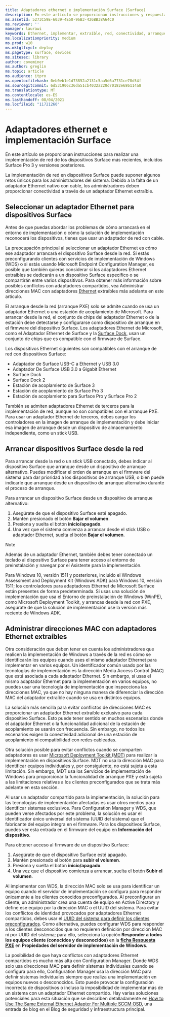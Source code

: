 ```yaml
---
title: Adaptadores ethernet e implementación Surface (Surface)
description: En este artículo se proporcionan instrucciones y respuestas que te ayudarán a realizar una implementación de red en dispositivos Surface.
ms.assetid: 5273C59E-6039-4E50-96B3-426BB38A64C0
ms.reviewer: ''
manager: laurawi
keywords: Ethernet, implementar, extraíble, red, conectividad, arranque, firmware, dispositivo, adaptador, arranque PXE, USB
ms.localizationpriority: medium
ms.prod: w10
ms.mktglfcycl: deploy
ms.pagetype: surface, devices
ms.sitesec: library
author: coveminer
ms.author: greglin
ms.topic: article
ms.audience: itpro
ms.openlocfilehash: 0eb0eb1e1d73852a2131c5aa5d6a7731ce78d54f
ms.sourcegitcommit: 6d531906c36da51cb4032a220d70182e686114a8
ms.translationtype: MT
ms.contentlocale: es-ES
ms.lasthandoff: 08/04/2021
ms.locfileid: "11721260"
---
```

# <a name="ethernet-adapters-and-surface-deployment"></a>Adaptadores ethernet e implementación Surface

En este artículo se proporcionan instrucciones para realizar una implementación de red de los dispositivos Surface más recientes, incluidos Surface Pro 3 y versiones posteriores.

La implementación de red en dispositivos Surface puede suponer algunos retos únicos para los administradores del sistema. Debido a la falta de un adaptador Ethernet nativo con cable, los administradores deben proporcionar conectividad a través de un adaptador Ethernet extraíble.

## <a name="select-an-ethernet-adapter-for-surface-devices"></a>Seleccionar un adaptador Ethernet para dispositivos Surface

Antes de que puedas abordar los problemas de cómo arrancará en el entorno de implementación o cómo la solución de implementación reconocerá los dispositivos, tienes que usar un adaptador de red con cable.

La preocupación principal al seleccionar un adaptador Ethernet es cómo ese adaptador arrancará el dispositivo Surface desde la red. Si estás preconfigurando clientes con servicios de implementación de Windows (WDS) o si estás usando Microsoft Endpoint Configuration Manager, es posible que también quieras considerar si los adaptadores Ethernet extraíbles se dedicarán a un dispositivo Surface específico o se compartirán entre varios dispositivos. Para obtener más información sobre posibles conflictos con adaptadores compartidos, vea Administrar direcciones MAC con adaptadores [Ethernet](#manage-mac-addresses) extraíbles más adelante en este artículo.

El arranque desde la red (arranque PXE) solo se admite cuando se usa un adaptador Ethernet o una estación de acoplamiento de Microsoft. Para arrancar desde la red, el conjunto de chips del adaptador Ethernet o de la estación debe detectarse y configurarse como dispositivo de arranque en el firmware del dispositivo Surface. Los adaptadores Ethernet de Microsoft, como el Adaptador Ethernet de Surface y la [Surface Dock](https://www.microsoft.com/surface/accessories/surface-dock), usan un conjunto de chips que es compatible con el firmware de Surface.

Los dispositivos Ethernet siguientes son compatibles con el arranque de red con dispositivos Surface:

- Adaptador de Surface USB-C a Ethernet y USB 3.0
- Adaptador De Surface USB 3.0 a Gigabit Ethernet
- Surface Dock
- Surface Dock 2
- Estación de acoplamiento de Surface 3
- Estación de acoplamiento de Surface Pro 3
- Estación de acoplamiento para Surface Pro y Surface Pro 2

También se admiten adaptadores Ethernet de terceros para la implementación de red, aunque no son compatibles con el arranque PXE. Para usar un adaptador Ethernet de terceros, debes cargar los controladores en la imagen de arranque de implementación y debe iniciar esa imagen de arranque desde un dispositivo de almacenamiento independiente, como un stick USB.

## <a name="boot-surface-devices-from-the-network"></a>Arrancar dispositivos Surface desde la red

Para arrancar desde la red o un stick USB conectado, debes indicar al dispositivo Surface que arranque desde un dispositivo de arranque alternativo. Puedes modificar el orden de arranque en el firmware del sistema para dar prioridad a los dispositivos de arranque USB, o bien puede indicarle que arranque desde un dispositivo de arranque alternativo durante el proceso de arranque.

Para arrancar un dispositivo Surface desde un dispositivo de arranque alternativo:

1. Asegúrate de que el dispositivo Surface esté apagado.
2. Mantén presionado el botón **Bajar el volumen**.
3. Presiona y suelta el botón **inicio/apagado**.
4. Una vez que el sistema comienza a arrancar desde el stick USB o adaptador Ethernet, suelta el botón **Bajar el volumen**.

>[!NOTE]
>Además de un adaptador Ethernet, también debes tener conectado un teclado al dispositivo Surface para tener acceso al entorno de preinstalación y navegar por el Asistente para la implementación.

Para Windows 10, versión 1511 y posteriores, incluido el Windows Assessment and Deployment Kit (Windows ADK) para Windows 10, versión 1511; los controladores para adaptadores Ethernet de Microsoft Surface están presentes de forma predeterminada. Si usas una solución de implementación que usa el Entorno de preinstalación de Windows (WinPE), como Microsoft Deployment Toolkit, y arrancas desde la red con PXE, asegúrate de que la solución de implementación use la versión más reciente de Windows ADK.

## <a name="manage-mac-addresses-with-removable-ethernet-adapters"></a><a href="" id="manage-mac-addresses"></a>Administrar direcciones MAC con adaptadores Ethernet extraíbles

Otra consideración que deben tener en cuenta los administradores que realicen la implementación de Windows a través de la red es cómo se identificarán los equipos cuando uses el mismo adaptador Ethernet para implementar en varios equipos. Un identificador común usado por las tecnologías de implementación es la dirección Media Access Control (MAC) que está asociada a cada adaptador Ethernet. Sin embargo, si usas el mismo adaptador Ethernet para la implementación en varios equipos, no puedes usar una tecnología de implementación que inspecciona las direcciones MAC, ya que no hay ninguna manera de diferenciar la dirección MAC del adaptador extraíble cuando se usa en distintos equipos.

La solución más sencilla para evitar conflictos de direcciones MAC es proporcionar un adaptador Ethernet extraíble exclusivo para cada dispositivo Surface. Esto puede tener sentido en muchos escenarios donde el adaptador Ethernet o la funcionalidad adicional de la estación de acoplamiento se usarán con frecuencia. Sin embargo, no todos los escenarios exigen la conectividad adicional de una estación de acoplamiento ni compatibilidad con redes cableadas.

Otra solución posible para evitar conflictos cuando se comparten adaptadores es usar [Microsoft Deployment Toolkit (MDT)](/mem/configmgr/mdt) para realizar la implementación en dispositivos Surface. MDT no usa la dirección MAC para identificar equipos individuales y, por consiguiente, no está sujeta a esta limitación. Sin embargo, MDT usa los Servicios de implementación de Windows para proporcionar la funcionalidad de arranque PXE y está sujeta a las limitaciones relativas a los clientes preconfigurados que se trata más adelante en esta sección.

Al usar un adaptador compartido para la implementación, la solución para las tecnologías de implementación afectadas es usar otros medios para identificar sistemas exclusivos. Para Configuration Manager y WDS, que pueden verse afectados por este problema, la solución es usar el identificador único universal del sistema (UUID del sistema) que el fabricante del equipo integra en el firmware. Para los dispositivos Surface, puedes ver esta entrada en el firmware del equipo en **Información del dispositivo**.

Para obtener acceso al firmware de un dispositivo Surface:

1. Asegúrate de que el dispositivo Surface esté apagado.
2. Mantén presionado el botón para **subir el volumen**.
3. Presiona y suelta el botón **inicio/apagado**.
4. Una vez que el dispositivo comienza a arrancar, suelta el botón **Subir el volumen**.

Al implementar con WDS, la dirección MAC solo se usa para identificar un equipo cuando el servidor de implementación se configura para responder únicamente a los clientes conocidos preconfigurados. Al preconfigurar un cliente, un administrador crea una cuenta de equipo en Active Directory y define ese equipo por la dirección MAC o el UUID del sistema. Para evitar los conflictos de identidad provocados por adaptadores Ethernet compartidos, debes usar el [UUID del sistema para definir los clientes preconfigurados](/previous-versions/windows/it-pro/windows-server-2012-R2-and-2012/cc742034(v=ws.11)). Como alternativa, puedes configurar WDS para responder a los clientes desconocidos que no requieren definición por dirección MAC ni por UUID del sistema; para ello, selecciona la opción **Responder a todos los equipos cliente (conocidos y desconocidos)** en la [**ficha Respuesta PXE**](/previous-versions/windows/it-pro/windows-server-2008-R2-and-2008/cc732360(v=ws.11)) en **Propiedades del servidor de implementación de Windows**.

La posibilidad de que haya conflictos con adaptadores Ethernet compartidos es mucho más alta con Configuration Manager. Donde WDS solo usa direcciones MAC para definir sistemas individuales cuando se configura para ello, Configuration Manager usa la dirección MAC para definir sistemas individuales siempre que realiza una implementación en equipos nuevos o desconocidos. Esto puede provocar la configuración incorrecta de dispositivos o incluso la imposibilidad de implementar más de un sistema con un adaptador Ethernet compartido. Hay varias soluciones potenciales para esta situación que se describen detalladamente en [How to Use The Same External Ethernet Adapter For Multiple SCCM OSD](https://techcommunity.microsoft.com/t5/core-infrastructure-and-security/how-to-use-the-same-external-ethernet-adapter-for-multiple-sccm/ba-p/257374), una entrada de blog en el Blog de seguridad y infraestructura principal.
